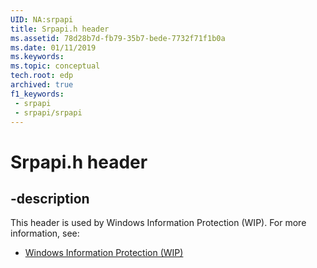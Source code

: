 ```yaml
---
UID: NA:srpapi
title: Srpapi.h header
ms.assetid: 78d28b7d-fb79-35b7-bede-7732f71f1b0a
ms.date: 01/11/2019
ms.keywords: 
ms.topic: conceptual
tech.root: edp
archived: true
f1_keywords:
 - srpapi
 - srpapi/srpapi
---
```


# Srpapi.h header


## -description

This header is used by Windows Information Protection (WIP). For more information, see:

- [Windows Information Protection (WIP)](../_edp/index.md)

